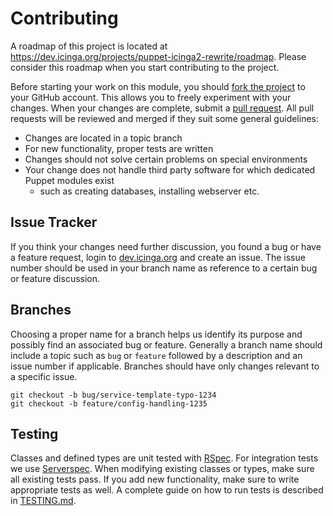 # Contributing
A roadmap of this project is located at https://dev.icinga.org/projects/puppet-icinga2-rewrite/roadmap. Please consider
this roadmap when you start contributing to the project.

Before starting your work on this module, you should [fork the project] to your GitHub account. This allows you to
freely experiment with your changes. When your changes are complete, submit a [pull request]. All pull requests will be
reviewed and merged if they suit some general guidelines:

* Changes are located in a topic branch
* For new functionality, proper tests are written
* Changes should not solve certain problems on special environments
* Your change does not handle third party software for which dedicated Puppet modules exist
  * such as creating databases, installing webserver etc.

## Issue Tracker
If you think your changes need further discussion, you found a bug or have a feature request, login to
[dev.icinga.org] and create an issue. The issue number should be used in your branch name as reference to a certain bug
or feature discussion.

## Branches
Choosing a proper name for a branch helps us identify its purpose and possibly find an associated bug or feature.
Generally a branch name should include a topic such as `bug` or `feature` followed by a description and an issue number
if applicable. Branches should have only changes relevant to a specific issue.

```
git checkout -b bug/service-template-typo-1234
git checkout -b feature/config-handling-1235
```

## Testing
Classes and defined types are unit tested with [RSpec]. For integration tests we use [Serverspec]. When modifying
existing classes or types, make sure all existing tests pass. If you add new functionality, make sure to write appropriate
tests as well. A complete guide on how to run tests is described in [TESTING.md].


[fork the project]: https://help.github.com/articles/fork-a-repo/
[pull request]: https://help.github.com/articles/using-pull-requests/
[dev.icinga.org]: https://dev.icinga.org/puppet-icinga2-rewrite
[RSpec]: http://rspec-puppet.com/
[Serverspec]: http://serverspec.org/
[TESTING.md]: TESTING.md